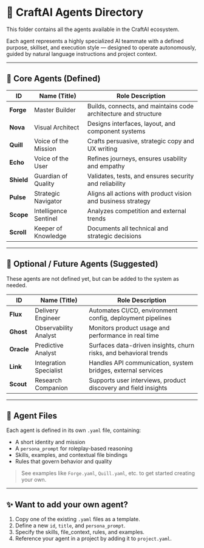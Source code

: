 # 🧠 CraftAI Agents Directory

This folder contains all the agents available in the CraftAI ecosystem.

Each agent represents a highly specialized AI teammate with a defined purpose, skillset, and execution style — designed to operate autonomously, guided by natural language instructions and project context.

---

## 🧩 Core Agents (Defined)

| ID       | Name (Title)               | Role Description                                                  |
|----------|----------------------------|-------------------------------------------------------------------|
| **Forge**   | Master Builder              | Builds, connects, and maintains code architecture and structure  |
| **Nova**    | Visual Architect            | Designs interfaces, layout, and component systems                |
| **Quill**   | Voice of the Mission        | Crafts persuasive, strategic copy and UX writing                 |
| **Echo**    | Voice of the User           | Refines journeys, ensures usability and empathy                  |
| **Shield**  | Guardian of Quality         | Validates, tests, and ensures security and reliability           |
| **Pulse**   | Strategic Navigator         | Aligns all actions with product vision and business strategy     |
| **Scope**   | Intelligence Sentinel       | Analyzes competition and external trends                         |
| **Scroll**  | Keeper of Knowledge         | Documents all technical and strategic decisions                  |

---

## 🌱 Optional / Future Agents (Suggested)

These agents are not defined yet, but can be added to the system as needed.

| ID       | Name (Title)           | Role Description                                                   |
|----------|------------------------|--------------------------------------------------------------------|
| **Flux**     | Delivery Engineer       | Automates CI/CD, environment config, deployment pipelines          |
| **Ghost**    | Observability Analyst   | Monitors product usage and performance in real time               |
| **Oracle**   | Predictive Analyst      | Surfaces data-driven insights, churn risks, and behavioral trends |
| **Link**     | Integration Specialist  | Handles API communication, system bridges, external services      |
| **Scout**    | Research Companion      | Supports user interviews, product discovery and field insights    |

---

## 📂 Agent Files

Each agent is defined in its own `.yaml` file, containing:

- A short identity and mission
- A `persona_prompt` for roleplay-based reasoning
- Skills, examples, and contextual file bindings
- Rules that govern behavior and quality

> See examples like `Forge.yaml`, `Quill.yaml`, etc. to get started creating your own.

---

## ✨ Want to add your own agent?

1. Copy one of the existing `.yaml` files as a template.
2. Define a new `id`, `title`, and `persona_prompt`.
3. Specify the skills, file_context, rules, and examples.
4. Reference your agent in a project by adding it to `project.yaml`.

